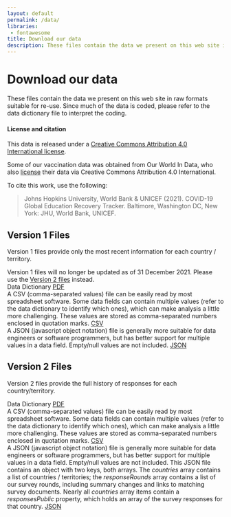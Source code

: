 ```yaml
---
layout: default
permalink: /data/
libraries:
 - fontawesome
title: Download our data
description: These files contain the data we present on this web site in raw formats suitable for re-use.
---
```


<div class="spacer-5"></div>

<div class="container">
  <div class="row">
    <h1>Download our data</h1>
    <p>These files contain the data we present on this web site in raw formats suitable for re-use. Since much of the data is coded, please refer to the data dictionary file to interpret the coding.</p>
    <div class="alert bg-light">
      <h4>License and citation</h4>
      <p>This data is released under a <a href="https://creativecommons.org/licenses/by/4.0/">Creative Commons Attribution 4.0 International license</a>.</p>
      <p>Some of our vaccination data was obtained from Our World In Data, who also <a href="https://github.com/owid/covid-19-data/tree/master/public/data#license">license</a> their data via Creative Commons Attribution 4.0 International.</p>
      <p>
        To cite this work, use the following:
      </p>  
      <blockquote class="bg-white rounded p-1">Johns Hopkins University, World Bank & UNICEF (2021). COVID-19 Global Education Recovery Tracker. Baltimore, Washington DC, New York: JHU, World Bank, UNICEF.</blockquote> 
      </div>
  </div>
  <div class="row bg-light rounded mt-3 p-2">
    <h2 id="version1">Version 1 Files</h2>
    <p>Version 1 files provide only the most recent information for each country / territory.</p>
    <div class="alert alert-warning">
      <i class="fas fa-exclamation-triangle"></i> Version 1 files will no longer be updated as of 31 December 2021. Please use the <a href="#version2">Version 2 files</a> instead.
    </div>
    <div class="d-flex flex-row row-nowrap justify-content-between align-items-center py-3 border-bottom">
      <span class="col-9">Data Dictionary</span>
      <a class="btn btn-outline-primary" download href="/assets/data-dictionary-2021-09-17.pdf" disabled><i class="fas fa-file-pdf"></i> PDF</a>
    </div>
    <div class="d-flex flex-row row-nowrap justify-content-between align-items-center py-3 border-bottom">
      <span class="col-9">
        A CSV (comma-separated values) file can be easily read by most spreadsheet software. Some data fields can contain multiple values (refer to the data dictionary to identify which ones), which can make analysis a little more challenging. These values are stored as comma-separated numbers enclosed in quotation marks.
      </span>
      <a class="btn btn-outline-primary" download href="/data/global.csv"><i class="fas fa-file-csv"></i> CSV</a>
    </div>
    <div class="d-flex flex-row flex-nowrap justify-content-between align-items-center py-3">
      <span class="col-9">
        A JSON (javascript object notation) file is generally more suitable for data engineers or software programmers, but has better support for multiple values in a data field. Empty/null values are not included.
      </span>
      <a class="btn btn-outline-primary" download href="/data/global.json"><i class="fas fa-file-code"></i> JSON</a>
    </div>
  </div>
  <div class="row bg-light rounded mt-3 p-2">
    <h2 id="version2">Version 2 Files</h2>
    <p>Version 2 files provide the full history of responses for each country/territory.</p>
    <div class="d-flex flex-row row-nowrap justify-content-between align-items-center py-3 border-bottom">
      <span class="col-9">Data Dictionary</span>
      <a class="btn btn-outline-primary" download href="/assets/data-dictionary-v2-2021-09-20.pdf"><i class="fas fa-file-pdf"></i> PDF</a>
      <!-- <a class="btn btn-outline-primary" download href="/assets/data-dictionary-v2-2021-09-17.pdf" disabled><i class="fas fa-file-pdf"></i> PDF</a> -->
    </div>
    <div class="d-flex flex-row row-nowrap justify-content-between align-items-center py-3 border-bottom">
      <span class="col-9">
        A CSV (comma-separated values) file can be easily read by most spreadsheet software. Some data fields can contain multiple values (refer to the data dictionary to identify which ones), which can make analysis a little more challenging. These values are stored as comma-separated numbers enclosed in quotation marks.
      </span>
      <a class="btn btn-outline-primary" download href="/data/global.csv"><i class="fas fa-file-csv"></i> CSV</a>
    </div>
    <div class="d-flex flex-row flex-nowrap justify-content-between align-items-center py-3">
      <span class="col-9">
        A JSON (javascript object notation) file is generally more suitable for data engineers or software programmers, but has better support for multiple values in a data field. Empty/null values are not included. This JSON file contains an object with two keys, both arrays. The <var>countries</var> array contains a list of countries / territories; the <var>responseRounds</var> array contains a list of our survey rounds, including summary changes and links to matching survey documents. Nearly all <var>countries</var> array items contain a <var>responsesPublic</var> property, which holds an array of the survey responses for that country.
      </span>
      <a class="btn btn-outline-primary" download href="/data/global.json"><i class="fas fa-file-code"></i> JSON</a>
    </div>
  </div>
</div>

<div class="spacer-10"></div>